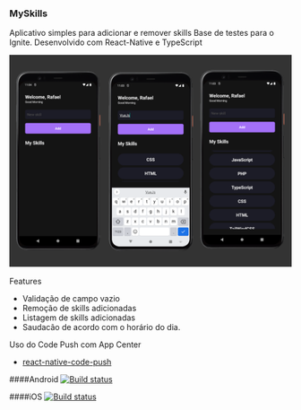 ### MySkills

Aplicativo simples para adicionar e remover skills
Base de testes para o Ignite.
Desenvolvido com React-Native e TypeScript

![alt text](https://github.com/webstylus/myskills/blob/main/src/assets/images/cover.png?raw=true)

Features
- Validação de campo vazio
- Remoção de skills adicionadas
- Listagem de skills adicionadas
- Saudacão de acordo com o horário do dia.

Uso do Code Push com App Center

- [react-native-code-push](https://github.com/microsoft/react-native-code-push)

####Android
[![Build status](https://build.appcenter.ms/v0.1/apps/63b6b01c-b0dd-4200-9181-de03ae00b2e0/branches/main/badge)](https://appcenter.ms)

####iOS
[![Build status](https://build.appcenter.ms/v0.1/apps/fc5e85bd-a238-4fb8-aa8d-c5918049d93e/branches/main/badge)](https://appcenter.ms)
